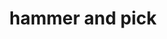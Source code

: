 ---
layout: smileys&emotion
title: hammer and pick
emoji: hammer_and_pick
permalink: ⚒.html
image: assets/img/3moji/hammer_and_pick.png
---